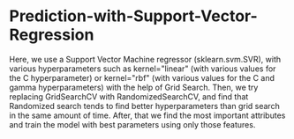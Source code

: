 # Prediction-with-Support-Vector-Regression
Here, we use a Support Vector Machine regressor (sklearn.svm.SVR), with various hyperparameters such as kernel="linear" (with various values for the C hyperparameter) or kernel="rbf" (with various values for the C and gamma hyperparameters) with the help of Grid Search. Then, we try replacing GridSearchCV with RandomizedSearchCV, and find that Randomized search tends to find better hyperparameters than grid search in the same amount of time. After, that we find the most important attributes and train the model with best parameters using only those features.
